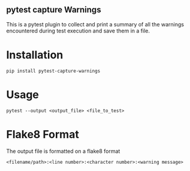 ## pytest capture Warnings

This is a pytest plugin to collect and print a summary of all the warnings encountered during test execution and save them in a file.


# Installation

    pip install pytest-capture-warnings

# Usage 

    pytest --output <output_file> <file_to_test>


# Flake8 Format
    
The output file is formatted on a flake8 format
    
    <filename/path>:<line number>:<character number>:<warning message>